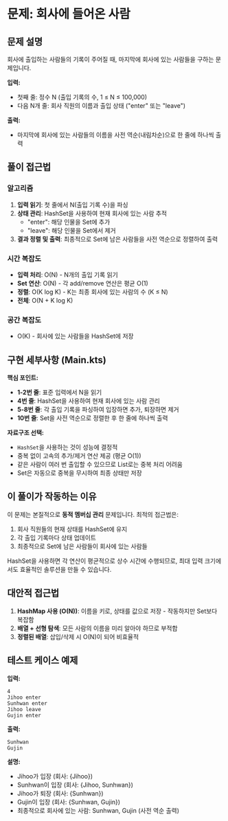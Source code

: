 # 문제: 회사에 들어온 사람

## 문제 설명
회사에 출입하는 사람들의 기록이 주어질 때, 마지막에 회사에 있는 사람들을 구하는 문제입니다.

**입력:**
- 첫째 줄: 정수 N (출입 기록의 수, 1 ≤ N ≤ 100,000)
- 다음 N개 줄: 회사 직원의 이름과 출입 상태 ("enter" 또는 "leave")

**출력:**
- 마지막에 회사에 있는 사람들의 이름을 사전 역순(내림차순)으로 한 줄에 하나씩 출력

## 풀이 접근법

### 알고리즘
1. **입력 읽기**: 첫 줄에서 N(출입 기록 수)을 파싱
2. **상태 관리**: HashSet을 사용하여 현재 회사에 있는 사람 추적
    - "enter": 해당 인물을 Set에 추가
    - "leave": 해당 인물을 Set에서 제거
3. **결과 정렬 및 출력**: 최종적으로 Set에 남은 사람들을 사전 역순으로 정렬하여 출력

### 시간 복잡도
- **입력 처리**: O(N) - N개의 출입 기록 읽기
- **Set 연산**: O(N) - 각 add/remove 연산은 평균 O(1)
- **정렬**: O(K log K) - K는 최종 회사에 있는 사람의 수 (K ≤ N)
- **전체**: O(N + K log K)

### 공간 복잡도
- O(K) - 회사에 있는 사람들을 HashSet에 저장

## 구현 세부사항 (Main.kts)

**핵심 포인트:**
- **1-2번 줄**: 표준 입력에서 N을 읽기
- **4번 줄**: HashSet을 사용하여 현재 회사에 있는 사람 관리
- **5-8번 줄**: 각 출입 기록을 파싱하여 입장하면 추가, 퇴장하면 제거
- **10번 줄**: Set을 사전 역순으로 정렬한 후 한 줄에 하나씩 출력

**자료구조 선택:**
- `HashSet`을 사용하는 것이 성능에 결정적
- 중복 없이 고속의 추가/제거 연산 제공 (평균 O(1))
- 같은 사람이 여러 번 출입할 수 있으므로 List로는 중복 처리 어려움
- Set은 자동으로 중복을 무시하여 최종 상태만 저장

## 이 풀이가 작동하는 이유

이 문제는 본질적으로 **동적 멤버십 관리** 문제입니다. 최적의 접근법은:
1. 회사 직원들의 현재 상태를 HashSet에 유지
2. 각 출입 기록마다 상태 업데이트
3. 최종적으로 Set에 남은 사람들이 회사에 있는 사람들

HashSet을 사용하면 각 연산이 평균적으로 상수 시간에 수행되므로, 최대 입력 크기에서도 효율적인 솔루션을 만들 수 있습니다.

## 대안적 접근법
1. **HashMap 사용 (O(N))**: 이름을 키로, 상태를 값으로 저장 - 작동하지만 Set보다 복잡함
2. **배열 + 선형 탐색**: 모든 사람의 이름을 미리 알아야 하므로 부적합
3. **정렬된 배열**: 삽입/삭제 시 O(N)이 되어 비효율적

## 테스트 케이스 예제

**입력:**
```
4
Jihoo enter
Sunhwan enter
Jihoo leave
Gujin enter
```

**출력:**
```
Sunhwan
Gujin
```

**설명:**
- Jihoo가 입장 (회사: {Jihoo})
- Sunhwan이 입장 (회사: {Jihoo, Sunhwan})
- Jihoo가 퇴장 (회사: {Sunhwan})
- Gujin이 입장 (회사: {Sunhwan, Gujin})
- 최종적으로 회사에 있는 사람: Sunhwan, Gujin (사전 역순 출력)